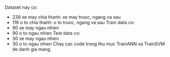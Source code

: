 Dataset nay co:
- 239 xe may chia thanh: xe may truoc, ngang va sau
- 116 o to chia thanh: o to truoc, ngang va sau
Train data co:
- 90 xe may ngau nhien
- 90 o to ngau nhien
Test data co:
- 30 xe may ngau nhien
- 30 o to ngau nhien
Chay cac code trong thu muc TrainANN va TrainSVM de danh gia mang.
